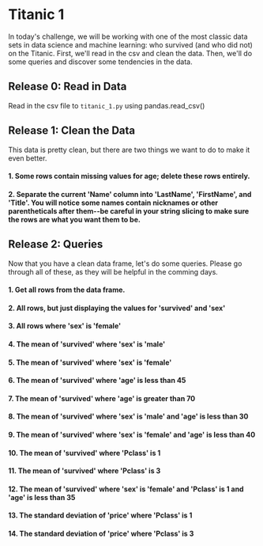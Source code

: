 # Titanic 1

In today's challenge, we will be working with one of the most classic data sets in data science and machine learning: who survived (and who did not) on the Titanic. First, we'll read in the csv and clean the data. Then, we'll do some queries and discover some tendencies in the data.


## Release 0: Read in Data
Read in the csv file to ```titanic_1.py``` using pandas.read_csv()


## Release 1: Clean the Data
This data is pretty clean, but there are two things we want to do to make it even better. 

#### 1. Some rows contain missing values for age; delete these rows entirely. 
#### 2. Separate the current 'Name' column into 'LastName', 'FirstName', and 'Title'. You will notice some names contain nicknames or other parentheticals after them--be careful in your string slicing to make sure the rows are what you want them to be.

## Release 2: Queries
Now that you have a clean data frame, let's do some queries. Please go through all of these, as they will be helpful in the comming days.


#### 1. Get all rows from the data frame.

#### 2. All rows, but just displaying the values for 'survived' and 'sex'

#### 3. All rows where 'sex' is 'female'

#### 4. The mean of 'survived' where 'sex' is 'male'

#### 5. The mean of 'survived' where 'sex' is 'female'

#### 6. The mean of 'survived' where 'age' is less than 45

#### 7. The mean of 'survived' where 'age' is greater than 70

#### 8. The mean of 'survived' where 'sex' is 'male' and 'age' is less than 30

#### 9. The mean of 'survived' where 'sex' is 'female' and 'age' is less than 40

#### 10. The mean of 'survived' where 'Pclass' is 1

#### 11. The mean of 'survived' where 'Pclass' is 3

#### 12. The mean of 'survived' where 'sex' is 'female' and 'Pclass' is 1 and 'age' is less than 35

#### 13. The standard deviation of 'price' where 'Pclass' is 1

#### 14. The standard deviation of 'price' where 'Pclass' is 3

